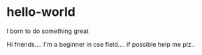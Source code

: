 # hello-world
I born to do something great

Hi friends....
I'm a beginner in cse field....
if possible help me plz..
